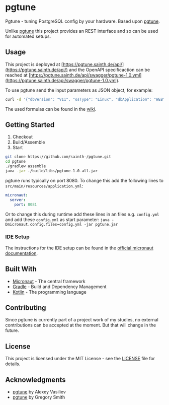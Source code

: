 # pgtune

Pgtune - tuning PostgreSQL config by your hardware. Based upon [pgtune](https://github.com/le0pard/pgtune).  

Unlike [pgtune](https://github.com/le0pard/pgtune) this project provides an REST interface and so can be used for automated setups.

## Usage 

This project is deployed at [https://pgtune.sainth.de/api/](https://pgtune.sainth.de/api/) and the OpenAPI specificaction can be reached at [https://pgtune.sainth.de/api/swagger/pgtune-1.0.yml](https://pgtune.sainth.de/api/swagger/pgtune-1.0.yml).

To use pgtune send the input parameters as JSON object, for example:

```bash
curl -d '{"dbVersion": "V11", "osType": "Linux", "dbApplication": "WEB", "ram": { "memory" : 4, "unit" : "GB"}, "dataStorage": "SSD"}' -H "Content-Type: application/json" -X POST https://pgtune.sainth.de/api/configuration
```

The used formulas can be found in the [wiki](https://github.com/sainth-/pgtune/wiki/Formulas).

## Getting Started

1. Checkout
2. Build/Assemble
3. Start

```bash
git clone https://github.com/sainth-/pgtune.git
cd pgtune
./gradlew assemble
java -jar ./build/libs/pgtune-1.0-all.jar
```

pgtune runs typically on port 8080. To change this add the following lines to `src/main/resources/application.yml`:

```yaml
micronaut:
  server:
    port: 8081
```

Or to change this during runtime add these lines in an files e.g. `config.yml` and add these `config.yml` as start parameter: `java -Dmicronaut.config.files=config.yml -jar pgtune.jar`

### IDE Setup

The instructions for the IDE setup can be found in the [official micronaut documentation](https://docs.micronaut.io/latest/guide/index.html#ideSetup). 

## Built With

* [Micronaut](https://docs.micronaut.io/1.2.3/guide/index.html) - The central framework
* [Gradle](https://gradle.org) - Build and Dependency Management
* [Kotlin](https://kotlinlang.org) - The programming language

## Contributing

Since pgtune is currently part of a project work of my studies, no external contributions can be accepted at the moment. But that will change in the future. 

## License

This project is licensed under the MIT License - see the [LICENSE](LICENSE) file for details.

## Acknowledgments

* [pgtune](https://github.com/le0pard/pgtune) by Alexey Vasiliev
* [pgtune](https://github.com/gregs1104/pgtune) by Gregory Smith
